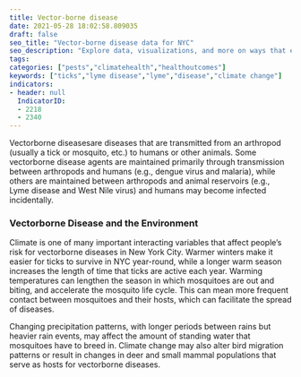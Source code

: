 ```yaml
---
title: Vector-borne disease
date: 2021-05-28 18:02:58.809035
draft: false
seo_title: "Vector-borne disease data for NYC"
seo_description: "Explore data, visualizations, and more on ways that environments shape health in New York City's neighborhoods.."
tags: 
categories: ["pests","climatehealth","healthoutcomes"]
keywords: ["ticks","lyme disease","lyme","disease","climate change"]
indicators:
- header: null
  IndicatorID:
  - 2218
  - 2340
---
```


Vectorborne diseasesare diseases that are transmitted from an arthropod (usually a tick or mosquito, etc.) to humans or other animals. Some vectorborne disease agents are maintained primarily through transmission between arthropods and humans (e.g., dengue virus and malaria), while others are maintained between arthropods and animal reservoirs (e.g., Lyme disease and West Nile virus) and humans may become infected incidentally.

### Vectorborne Disease and the Environment

Climate is one of many important interacting variables that affect people’s risk for vectorborne diseases in New York City. Warmer winters make it easier for ticks to survive in NYC year-round, while a longer warm season increases the length of time that ticks are active each year. Warming temperatures can lengthen the season in which mosquitoes are out and biting, and accelerate the mosquito life cycle. This can mean more frequent contact between mosquitoes and their hosts, which can facilitate the spread of diseases.

Changing precipitation patterns, with longer periods between rains but heavier rain events, may affect the amount of standing water that mosquitoes have to breed in. Climate change may also alter bird migration patterns or result in changes in deer and small mammal populations that serve as hosts for vectorborne diseases.